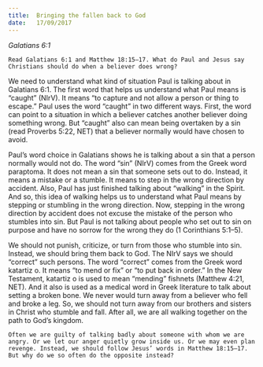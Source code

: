 ```yaml
---
title:  Bringing the fallen back to God
date:   17/09/2017
---
```


_Galatians 6:1_

`Read Galatians 6:1 and Matthew 18:15–17. What do Paul and Jesus say Christians should do when a believer does wrong?`

We need to understand what kind of situation Paul is talking about in Galatians 6:1. The first word that helps us understand what Paul means is “caught” (NIrV). It means “to capture and not allow a person or thing to escape.” Paul uses the word “caught” in two different ways. First, the word can point to a situation in which a believer catches another believer doing something wrong. But “caught” also can mean being overtaken by a sin (read Proverbs 5:22, NET) that a believer normally would have chosen to avoid.

Paul’s word choice in Galatians shows he is talking about a sin that a person normally would not do. The word “sin” (NIrV) comes from the Greek word paraptoma. It does not mean a sin that someone sets out to do. Instead, it means a mistake or a stumble. It means to step in the wrong direction by accident. Also, Paul has just finished talking about “walking” in the Spirit. And so, this idea of walking helps us to understand what Paul means by stepping or stumbling in the wrong direction. Now, stepping in the wrong direction by accident does not excuse the mistake of the person who stumbles into sin. But Paul is not talking about people who set out to sin on purpose and have no sorrow for the wrong they do (1 Corinthians 5:1–5).

We should not punish, criticize, or turn from those who stumble into sin. Instead, we should bring them back to God. The NIrV says we should “correct” such persons. The word “correct” comes from the Greek word katartiz o. It means “to mend or fix” or “to put back in order.” In the New Testament, katartiz o is used to mean “mending” fishnets (Matthew 4:21, NET). And it also is used as a medical word in Greek literature to talk about setting a broken bone. We never would turn away from a believer who fell and broke a leg. So, we should not turn away from our brothers and sisters in Christ who stumble and fall. After all, we are all walking together on the path to God’s kingdom.

`Often we are guilty of talking badly about someone with whom we are angry. Or we let our anger quietly grow inside us. Or we may even plan revenge. Instead, we should follow Jesus’ words in Matthew 18:15–17. But why do we so often do the opposite instead?`